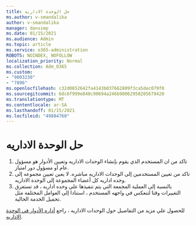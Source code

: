 ```yaml
---
title: حل الوحدة الاداريه
ms.author: v-smandalika
author: v-smandalika
manager: dansimp
ms.date: 01/15/2021
ms.audience: Admin
ms.topic: article
ms.service: o365-administration
ROBOTS: NOINDEX, NOFOLLOW
localization_priority: Normal
ms.collection: Adm_O365
ms.custom:
- "9003230"
- "7896"
ms.openlocfilehash: c32d0652642fa4143b037662809f3ca5dec079f0
ms.sourcegitcommit: 6dc6f999e840c90694a246b90062950205679420
ms.translationtype: MT
ms.contentlocale: ar-SA
ms.lasthandoff: 01/15/2021
ms.locfileid: "49884760"
---
```

# <a name="administrative-unit-solution"></a>حل الوحدة الاداريه

1. تاكد من ان المستخدم الذي يقوم بإنشاء الوحدات الاداريه وتعيين الأدوار هو مسؤول عام أو مسؤول دور امتياز.
2. تاكد من تعيين المستخدمين إلى الوحدات الاداريه مباشره. لا يعين تعيين مجموعه إلى وحده اداريه كل أعضاء المجموعة إلى الوحدة الاداريه.
3. بالنسبة إلى العملية المجمعة التي يتم تنفيذها علي وحده اداريه ، قد تستغرق التغييرات وقتا لتنعكس في واجهه المستخدم ، استنادا إلى العوامل المختلفة مثل تحميل الخدمة الحالية.

للحصول علي مزيد من التفاصيل حول الوحدات الاداريه ، راجع [أداره الأدوار في الوحدة الاداريه](https://docs.microsoft.com/azure/active-directory/roles/administrative-units).
